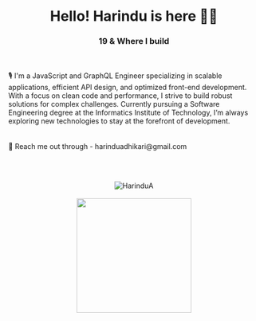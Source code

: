 <br></br>


<h1 align="center">Hello! Harindu is here 👋🏻 </h1>
<h3 align="center">19 & Where I build</h3>

<br>
<br>
 🎙️ I'm a JavaScript and GraphQL Engineer specializing in scalable applications, efficient API design, and optimized front-end development.
 With a focus on clean code and performance, I strive to build robust solutions for complex challenges. 
 Currently pursuing a Software Engineering degree at the Informatics Institute of Technology, I’m always exploring new technologies to stay at the forefront of development.

<br>
<br><br>
💬 Reach me out through - harinduadhikari@gmail.com <br>



<br></br>


<p align="center">
  <img src="https://github-readme-streak-stats.herokuapp.com/?user=HarinduA&theme=tokyonight&background=00000000&border=FF9102&stroke=FF9102&ring=FF9102&fire=FF9102&currStreakNum=FF9102&sideNums=FF9102&currStreakLabel=FF9102&sideLabels=FF9102&dates=FF9102" alt="HarinduA"/>
  <br></br>
  <img height="230em" src="https://github-profile-summary-cards.vercel.app/api/cards/profile-details?username=HarinduA&theme=github_dark"/>
</p>



